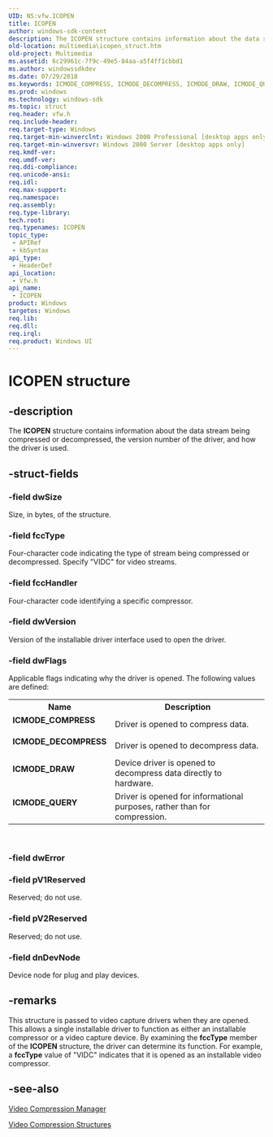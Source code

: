 ```yaml
---
UID: NS:vfw.ICOPEN
title: ICOPEN
author: windows-sdk-content
description: The ICOPEN structure contains information about the data stream being compressed or decompressed, the version number of the driver, and how the driver is used.
old-location: multimedia\icopen_struct.htm
old-project: Multimedia
ms.assetid: 6c29961c-7f9c-49e5-84aa-a5f4ff1cbbd1
ms.author: windowssdkdev
ms.date: 07/29/2018
ms.keywords: ICMODE_COMPRESS, ICMODE_DECOMPRESS, ICMODE_DRAW, ICMODE_QUERY, ICOPEN, ICOPEN structure [Windows Multimedia], multimedia.icopen_COLLISION563, multimedia.icopen_struct, vfw/ICOPEN
ms.prod: windows
ms.technology: windows-sdk
ms.topic: struct
req.header: vfw.h
req.include-header: 
req.target-type: Windows
req.target-min-winverclnt: Windows 2000 Professional [desktop apps only]
req.target-min-winversvr: Windows 2000 Server [desktop apps only]
req.kmdf-ver: 
req.umdf-ver: 
req.ddi-compliance: 
req.unicode-ansi: 
req.idl: 
req.max-support: 
req.namespace: 
req.assembly: 
req.type-library: 
tech.root: 
req.typenames: ICOPEN
topic_type:
 - APIRef
 - kbSyntax
api_type:
 - HeaderDef
api_location:
 - Vfw.h
api_name:
 - ICOPEN
product: Windows
targetos: Windows
req.lib: 
req.dll: 
req.irql: 
req.product: Windows UI
---
```


# ICOPEN structure


## -description



The <b>ICOPEN</b> structure contains information about the data stream being compressed or decompressed, the version number of the driver, and how the driver is used.




## -struct-fields




### -field dwSize

Size, in bytes, of the structure.


### -field fccType

Four-character code indicating the type of stream being compressed or decompressed. Specify "VIDC" for video streams.


### -field fccHandler

Four-character code identifying a specific compressor.


### -field dwVersion

Version of the installable driver interface used to open the driver.


### -field dwFlags

Applicable flags indicating why the driver is opened. The following values are defined:

<table>
<tr>
<th>Name</th>
<th>Description</th>
</tr>
<tr>
<td width="40%"><a id="ICMODE_COMPRESS"></a><a id="icmode_compress"></a><dl>
<dt><b>ICMODE_COMPRESS</b></dt>
</dl>
</td>
<td width="60%">
Driver is opened to compress data.

</td>
</tr>
<tr>
<td width="40%"><a id="ICMODE_DECOMPRESS"></a><a id="icmode_decompress"></a><dl>
<dt><b>ICMODE_DECOMPRESS</b></dt>
</dl>
</td>
<td width="60%">
Driver is opened to decompress data.

</td>
</tr>
<tr>
<td width="40%"><a id="ICMODE_DRAW"></a><a id="icmode_draw"></a><dl>
<dt><b>ICMODE_DRAW</b></dt>
</dl>
</td>
<td width="60%">
Device driver is opened to decompress data directly to hardware.

</td>
</tr>
<tr>
<td width="40%"><a id="ICMODE_QUERY"></a><a id="icmode_query"></a><dl>
<dt><b>ICMODE_QUERY</b></dt>
</dl>
</td>
<td width="60%">
Driver is opened for informational purposes, rather than for compression.

</td>
</tr>
</table>
 


### -field dwError


### -field pV1Reserved

Reserved; do not use.


### -field pV2Reserved

Reserved; do not use.


### -field dnDevNode

Device node for plug and play devices.


## -remarks



This structure is passed to video capture drivers when they are opened. This allows a single installable driver to function as either an installable compressor or a video capture device. By examining the <b>fccType</b> member of the <b>ICOPEN</b> structure, the driver can determine its function. For example, a <b>fccType</b> value of "VIDC" indicates that it is opened as an installable video compressor.




## -see-also




<a href="https://msdn.microsoft.com/df876309-68d3-43a3-9d83-6fdb8f345fdc">Video Compression Manager</a>



<a href="https://msdn.microsoft.com/129a65a7-cac3-47e0-9e9c-6e5a4a260c73">Video Compression Structures</a>
 

 

